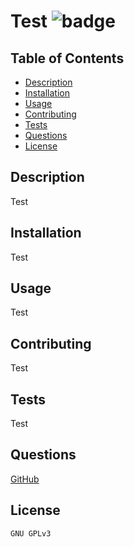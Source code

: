 # Test ![badge](https://shields.io/badge/license-GNUGPLv3-blue)

  ## Table of Contents
  - [Description](#Description)
  - [Installation](#Installation)
  - [Usage](#Usage)
  - [Contributing](#Contributing)
  - [Tests](#Tests)
  - [Questions](#Questions)
  - [License](#License)

  ## Description
  Test

  ## Installation
  Test

  ## Usage
  Test

  ## Contributing
  Test

  ## Tests
  Test

  ## Questions
  [GitHub](https://github.com/Test)

  ## License
    GNU GPLv3
    

